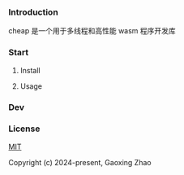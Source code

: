 
### Introduction

cheap 是一个用于多线程和高性能 wasm 程序开发库

### Start

1. Install


2. Usage



### Dev



### License

[MIT](https://opensource.org/licenses/MIT)

Copyright (c) 2024-present, Gaoxing Zhao
